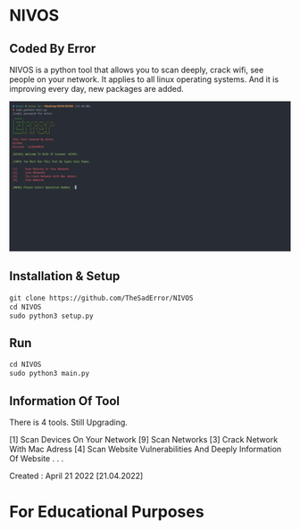 # NIVOS
## Coded By Error
NIVOS is a python tool that allows you to scan deeply, crack wifi, see people on your network. It applies to all linux operating systems. And it is improving every day, new packages are added.

<div>
  <p align="center">
    <img src="s1.png" width="800"> 
  </p>
</div>

## Installation & Setup
```
git clone https://github.com/TheSadError/NIVOS
cd NIVOS
sudo python3 setup.py
```

## Run
```
cd NIVOS
sudo python3 main.py
```

## Information Of Tool

There is 4 tools. Still Upgrading.

[1]     Scan Devices On Your Network
[9]     Scan Networks 
[3]     Crack Network With Mac Adress
[4]     Scan Website Vulnerabilities And Deeply Information Of Website
.
.
.


Created : April 21 2022 [21.04.2022]

# For Educational Purposes
